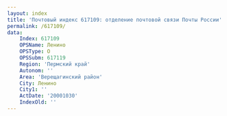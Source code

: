 ```yaml
---
layout: index
title: 'Почтовый индекс 617109: отделение почтовой связи Почты России'
permalink: /617109/
data:
    Index: 617109
    OPSName: Ленино
    OPSType: О
    OPSSubm: 617119
    Region: 'Пермский край'
    Autonom: ''
    Area: 'Верещагинский район'
    City: Ленино
    City1: ''
    ActDate: '20001030'
    IndexOld: ''
---
```

